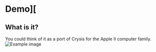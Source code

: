 # Demo][

## What is it?
You could think of it as a port of Crysis for the Apple II computer family.
![Example image](https://raw.githubusercontent.com/clandrew/gfx2/master/Images/Fanart.png?token=AB56D54YBG45BNRMMWSH6UC7ENPM2 "Example image")
